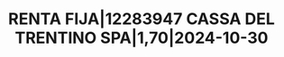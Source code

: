---
layout: asset
title: RENTA FIJA|12283947 CASSA DEL TRENTINO SPA|1,70|2024-10-30
isin: XS1131283480
---
